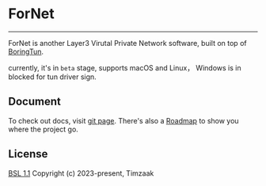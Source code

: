 # ForNet

---

ForNet is another Layer3 Virutal Private Network software, built on top of [BoringTun](https://github.com/cloudflare/boringtun).

currently, it's in `beta` stage, supports macOS and Linux， Windows is in blocked for tun driver sign.

## Document
To check out docs, visit [git page](https://fornetcode.github.io). There's also a [Roadmap](https://fornetcode.github.io/plan) to show you where the project go.


## License
[BSL 1.1](https://github.com/fornetcode/fornet/blob/main/LICENSE)
Copyright (c) 2023-present, Timzaak